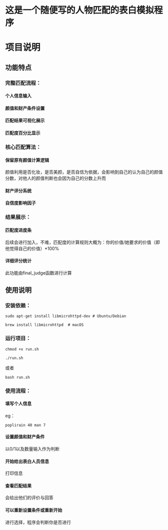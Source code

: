 # 这是一个随便写的人物匹配的表白模拟程序
# 项目说明

## 功能特点

### 完整匹配流程：

#### 个人信息输入

#### 颜值和财产条件设置

#### 匹配结果可视化展示

#### 匹配度百分比显示

### 核心匹配算法：

#### 保留原有颜值计算逻辑
颜值利用是否化妆，是否美颜，是否自信为依据，会影响到自己的认为自己的颜值分数，对他人的颜值判断也会因为自己的分数上升而
#### 财产评分系统

#### 自信度影响因子

### 结果展示：
#### 匹配度进度条
后续会进行加入，不难，匹配度的计算规则大概为：你的价值/她要求的价值（即他觉得自己的价值）*100%
#### 详细评分统计
此功能由final_judge函数进行计算
## 使用说明
### 安装依赖：

    sudo apt-get install libmicrohttpd-dev # Ubuntu/Debian

    brew install libmicrohttpd  # macOS
### 运行项目：

	chmod +x run.sh

	./run.sh
或者

    bash run.sh
### 使用流程：
#### 填写个人信息
eg：

    poplirain 40 man 7 
#### 设置颜值和财产条件
以0/1以及数量输入作为判断
#### 开始给出表白人员信息
打印信息
#### 查看匹配结果
会给出他们的评价与回答
#### 可以重新设置条件或重新开始
进行选择，程序会判断你是否进行


